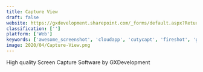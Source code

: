 ```yaml
---
title: Capture View
draft: false 
website: https://gxdevelopment.sharepoint.com/_forms/default.aspx?ReturnUrl=%2f_layouts%2f15%2fAuthenticate.aspx%3fSource%3d%252Fscreen%252Dcapture%252Easpx&Source=cookie
classification: ['']
platform: ['Web']
keywords: ['awesome_screenshot', 'cloudapp', 'cutycapt', 'fireshot', 'greenshot', 'gyazo', 'image_snatcher', 'licecap', 'picpick', 'screentogif', 'sharex', 'snagit', 'snipping_tool', 'spectacle_app', 'stillio', 'khtml2png', 'snaggy']
image: 2020/04/Capture-View.png
---
```

High quality Screen Capture Software by GXDevelopment